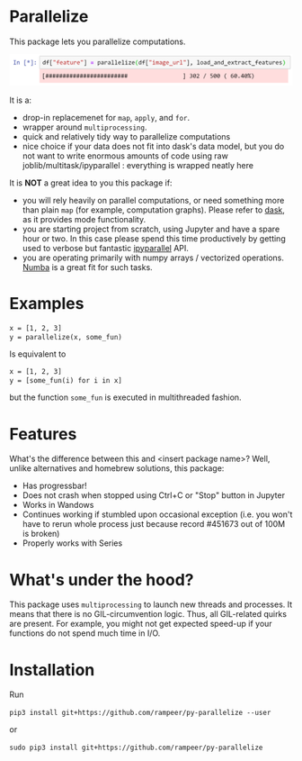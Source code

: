 # Parallelize

This package lets you parallelize computations.

![Screenshot](screenshot.png)

It is a:
- drop-in replacemenet for `map`, `apply`, and `for`.
- wrapper around `multiprocessing`.
- quick and relatively tidy way to parallelize computations
- nice choice if your data does not fit into dask's data model, but you do not want to write enormous amounts of code
using raw joblib/multitask/ipyparallel : everything is wrapped neatly here

It is **NOT** a great idea to you this package if:
- you will rely heavily on parallel computations, or need something more than plain `map` (for example, computation graphs). 
Please refer to [dask](https://dask.org/), as it provides mode functionality.
- you are starting project from scratch, using Jupyter and have a spare hour or two. In this case please spend this time
productively by getting used to verbose but fantastic [ipyparallel](https://ipyparallel.readthedocs.io/en/latest/) API.
- you are operating primarily with numpy arrays / vectorized operations. [Numba](http://numba.pydata.org/) is a great 
fit for such tasks.

# Examples

```
x = [1, 2, 3]
y = parallelize(x, some_fun)
```

Is equivalent to

```
x = [1, 2, 3]
y = [some_fun(i) for i in x]
```

but the function `some_fun` is executed in multithreaded fashion.

# Features

What's the difference between this and \<insert package name\>?
Well, unlike alternatives and homebrew solutions, this package:
- Has progressbar!
- Does not crash when stopped using Ctrl+C or "Stop" button in Jupyter
- Works in Wandows
- Continues working if stumbled upon occasional exception (i.e. you won't have to rerun whole process just because record #451673 out of 100M is broken)
- Properly works with Series

# What's under the hood?

This package uses `multiprocessing` to launch new threads and processes. It means that there is no GIL-circumvention
logic. Thus, all GIL-related quirks are present. For example, you might not get expected speed-up if your functions
do not spend much time in I/O.

# Installation

Run

`pip3 install git+https://github.com/rampeer/py-parallelize --user`

or

`sudo pip3 install git+https://github.com/rampeer/py-parallelize`
